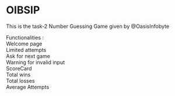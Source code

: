 # OIBSIP

This is the task-2 Number Guessing Game given by @OasisInfobyte 

Functionalities :      
Welcome page         
Limited attempts            
Ask for next game              
Warning for invalid input           
ScoreCard           
Total wins            
Total losses              
Average Attempts             

